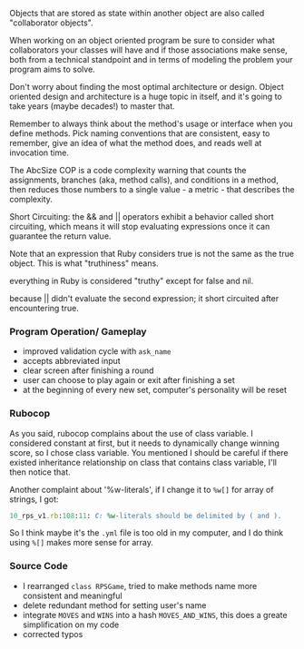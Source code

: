 Objects that are stored as state within another object are also called "collaborator objects".

When working on an object oriented program be sure to consider what collaborators your classes will have and if those associations make sense, both from a technical standpoint and in terms of modeling the problem your program aims to solve.

Don't worry about finding the most optimal architecture or design. Object oriented design and architecture is a huge topic in itself, and it's going to take years (maybe decades!) to master that.

Remember to always think about the method's usage or interface when you define methods. Pick naming conventions that are consistent, easy to remember, give an idea of what the method does, and reads well at invocation time.

The AbcSize COP is a code complexity warning that counts the assignments, branches (aka, method calls), and conditions in a method, then reduces those numbers to a single value - a metric - that describes the complexity.

Short Circuiting: the && and || operators exhibit a behavior called short circuiting, which means it will stop evaluating expressions once it can guarantee the return value.

Note that an expression that Ruby considers true is not the same as the true object. This is what "truthiness" means.

everything in Ruby is considered "truthy" except for false and nil.

because || didn't evaluate the second expression; it short circuited after encountering true.

### Program Operation/ Gameplay
- improved validation cycle with `ask_name`
- accepts abbreviated input
- clear screen after finishing a round
- user can choose to play again or exit after finishing a set
- at the beginning of every new set, computer's personality will be reset
### Rubocop
As you said, rubocop complains about the use of class variable. I considered constant at first, but it needs to dynamically change winning score, so I chose class variable. You mentioned I should be careful if there existed inheritance relationship on class that contains class variable, I'll then notice that.

Another complaint about '%w-literals', if I change it to `%w[]` for array of strings, I got:
```ruby
10_rps_v1.rb:108:11: C: %w-literals should be delimited by ( and ).
```
So I think maybe it's the `.yml` file is too old in my computer, and I do think using `%[]` makes more sense for array.
### Source Code
- I rearranged `class RPSGame`, tried to make methods name more consistent and meaningful
- delete redundant method for setting user's name
- integrate `MOVES` and `WINS` into a hash `MOVES_AND_WINS`, this does a greate simplification on my code
- corrected typos
